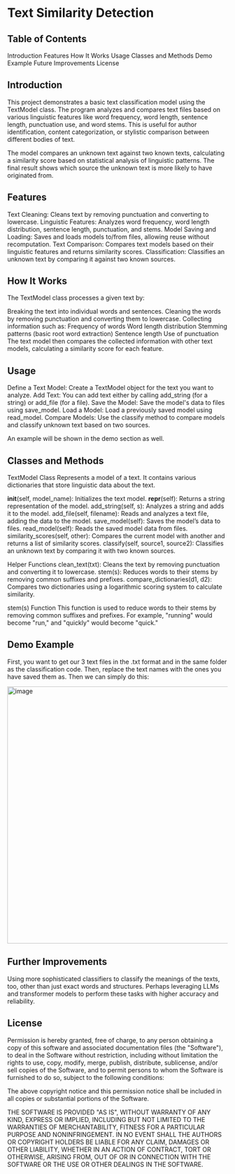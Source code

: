 # Text Similarity Detection

## Table of Contents
Introduction
Features
How It Works
Usage
Classes and Methods
Demo Example
Future Improvements
License

## Introduction

This project demonstrates a basic text classification model using the TextModel class. The program analyzes and compares text files based on various linguistic features like word frequency, word length, sentence length, punctuation use, and word stems. This is useful for author identification, content categorization, or stylistic comparison between different bodies of text.

The model compares an unknown text against two known texts, calculating a similarity score based on statistical analysis of linguistic patterns. The final result shows which source the unknown text is more likely to have originated from.

## Features
Text Cleaning: Cleans text by removing punctuation and converting to lowercase.
Linguistic Features: Analyzes word frequency, word length distribution, sentence length, punctuation, and stems.
Model Saving and Loading: Saves and loads models to/from files, allowing reuse without recomputation.
Text Comparison: Compares text models based on their linguistic features and returns similarity scores.
Classification: Classifies an unknown text by comparing it against two known sources.

## How It Works

The TextModel class processes a given text by:

Breaking the text into individual words and sentences.
Cleaning the words by removing punctuation and converting them to lowercase.
Collecting information such as:
Frequency of words
Word length distribution
Stemming patterns (basic root word extraction)
Sentence length
Use of punctuation
The text model then compares the collected information with other text models, calculating a similarity score for each feature.

## Usage

Define a Text Model: Create a TextModel object for the text you want to analyze.
Add Text: You can add text either by calling add_string (for a string) or add_file (for a file).
Save the Model: Save the model's data to files using save_model.
Load a Model: Load a previously saved model using read_model.
Compare Models: Use the classify method to compare models and classify unknown text based on two sources.

An example will be shown in the demo section as well.

## Classes and Methods

TextModel Class
Represents a model of a text. It contains various dictionaries that store linguistic data about the text.

__init__(self, model_name): Initializes the text model.
__repr__(self): Returns a string representation of the model.
add_string(self, s): Analyzes a string and adds it to the model.
add_file(self, filename): Reads and analyzes a text file, adding the data to the model.
save_model(self): Saves the model’s data to files.
read_model(self): Reads the saved model data from files.
similarity_scores(self, other): Compares the current model with another and returns a list of similarity scores.
classify(self, source1, source2): Classifies an unknown text by comparing it with two known sources.

Helper Functions
clean_text(txt): Cleans the text by removing punctuation and converting it to lowercase.
stem(s): Reduces words to their stems by removing common suffixes and prefixes.
compare_dictionaries(d1, d2): Compares two dictionaries using a logarithmic scoring system to calculate similarity.

stem(s) Function
This function is used to reduce words to their stems by removing common suffixes and prefixes. For example, "running" would become "run," and "quickly" would become "quick."

## Demo Example

First, you want to get our 3 text files in the .txt format and in the same folder as the classification code. Then, replace the text names with the ones you have saved them as. Then we can simply do this:

<img width="586" alt="image" src="https://github.com/user-attachments/assets/87e99952-4cea-4ef8-98ea-845aa2a95d33">


## Further Improvements

Using more sophisticated classifiers to classify the meanings of the texts, too, other than just exact words and structures.
Perhaps leveraging LLMs and transformer models to perform these tasks with higher accuracy and reliability.

## License

Permission is hereby granted, free of charge, to any person obtaining a copy of this software and associated documentation files (the "Software"), to deal in the Software without restriction, including without limitation the rights to use, copy, modify, merge, publish, distribute, sublicense, and/or sell copies of the Software, and to permit persons to whom the Software is furnished to do so, subject to the following conditions:

The above copyright notice and this permission notice shall be included in all copies or substantial portions of the Software.

THE SOFTWARE IS PROVIDED "AS IS", WITHOUT WARRANTY OF ANY KIND, EXPRESS OR IMPLIED, INCLUDING BUT NOT LIMITED TO THE WARRANTIES OF MERCHANTABILITY, FITNESS FOR A PARTICULAR PURPOSE AND NONINFRINGEMENT. IN NO EVENT SHALL THE AUTHORS OR COPYRIGHT HOLDERS BE LIABLE FOR ANY CLAIM, DAMAGES OR OTHER LIABILITY, WHETHER IN AN ACTION OF CONTRACT, TORT OR OTHERWISE, ARISING FROM, OUT OF OR IN CONNECTION WITH THE SOFTWARE OR THE USE OR OTHER DEALINGS IN THE SOFTWARE.
